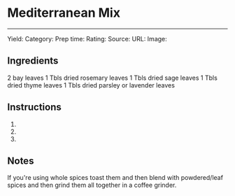 # Mediterranean Mix
---
Yield:
Category:
Prep time:
Rating:
Source:
URL:
Image: 

## Ingredients
2 bay leaves
1 Tbls dried rosemary leaves
1 Tbls dried sage leaves
1 Tbls dried thyme leaves
1 Tbls dried parsley or lavender leaves

## Instructions
1. 
2. 
3. 

## Notes

If you're using whole spices toast them and then blend with powdered/leaf spices and then grind them all together in a coffee grinder.